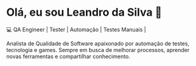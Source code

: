 # Olá, eu sou Leandro da Silva 👋

💻 QA Engineer | Tester | Automação | Testes Manuais |

Analista de Qualidade de Software apaixonado por automação de testes, tecnologia e games. Sempre em busca de melhorar processos, aprender novas ferramentas e compartilhar conhecimento.

<!--
**LeuBorelli/LeuBorelli** is a ✨ _special_ ✨ repository because its `README.md` (this file) appears on your GitHub profile.

Here are some ideas to get you started:

- 🔭 I’m currently working on ...
- 🌱 I’m currently learning ...
- 👯 I’m looking to collaborate on ...
- 🤔 I’m looking for help with ...
- 💬 Ask me about ...
- 📫 How to reach me: ...
- 😄 Pronouns: ...
- ⚡ Fun fact: ...
-->
